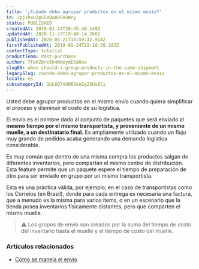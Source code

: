 ```yaml
---
title: '¿Cuándo debo agrupar productos en el mismo envío?'
id: 2pjihxU2pSSoQuAUSUuWcy
status: PUBLISHED
createdAt: 2019-01-24T20:45:40.149Z
updatedAt: 2020-11-27T19:40:14.268Z
publishedAt: 2020-05-21T14:59:32.914Z
firstPublishedAt: 2019-01-24T22:10:38.183Z
contentType: tutorial
productTeam: Post-purchase
author: 7FpKZ0rc6k4WqeymES80cw
slugEN: when-should-i-group-products-in-the-same-shipment
legacySlug: cuando-debo-agrupar-productos-en-el-mismo-envio
locale: es
subcategoryId: 1UL6Q7nUN6SkA2g2SUsECi
---
```


Usted debe agrupar productos en el mismo envío cuando quiera simplificar el proceso y disminuir el costo de su logística.

El envío es el nombre dado al conjunto de paquetes que será enviado al __mesmo tiempo por el mismo transportista, y proveniente de un mismo muelle, a un destinatario final.__ Es ampliamente utilizado cuando un flujo muy grande de pedidos acaba generando una demanda logística considerable.

Es muy común que dentro de una misma compra los productos salgan de diferentes inventarios, pero compartan el mismo centro de distribución. Esta feature permite que un paquete espere el tiempo de preparación de otro para ser enviado en grupo por un mismo transportista.

Esta es una práctica válida, por ejemplo, en el caso de transportistas como los Correios (en Brasil), donde para cada entrega es necesaria una factura, que a menudo es la misma para varios ítems, o en un escenario que la tienda posea inventarios físicamente distantes, pero que comparten el mismo muelle.

> ⚠️ Los grupos de envío son creados por la suma del tiempo de costo del inventario hasta el muelle y el tiempo de costo del muelle.

### Artículos relacionados
- [Cómo se maneja el envío](/es/tutorial/como-funciona-a-remessa?locale=es)
